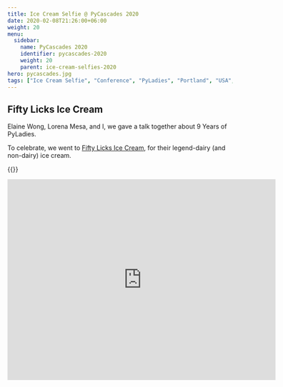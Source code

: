 ```yaml
---
title: Ice Cream Selfie @ PyCascades 2020
date: 2020-02-08T21:26:00+06:00
weight: 20
menu:
  sidebar:
    name: PyCascades 2020
    identifier: pycascades-2020
    weight: 20
    parent: ice-cream-selfies-2020
hero: pycascades.jpg
tags: ["Ice Cream Selfie", "Conference", "PyLadies", "Portland", "USA", "PyCascades"]
---
```


## Fifty Licks Ice Cream

Elaine Wong, Lorena Mesa, and I, we gave a talk together about 9 Years of PyLadies.

To celebrate, we went to [Fifty Licks Ice Cream](https://www.instagram.com/fiftylicks/?hl=en), for their legend-dairy (and non-dairy)
ice cream.


{{<tweet user="mariatta" id="1226376712281260033">}}

<iframe src="https://www.google.com/maps/embed?pb=!1m16!1m12!1m3!1d22362.976715774457!2d-122.66571215639354!3d45.52271734472923!2m3!1f0!2f0!3f0!3m2!1i1024!2i768!4f13.1!2m1!1sfifty%20licks%20portland!5e0!3m2!1sen!2sca!4v1692201412975!5m2!1sen!2sca" width="600" height="450" style="border:0;" allowfullscreen="" loading="lazy" referrerpolicy="no-referrer-when-downgrade"></iframe>
